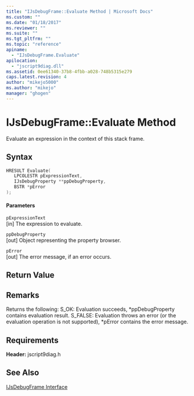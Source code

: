 ```yaml
---
title: "IJsDebugFrame::Evaluate Method | Microsoft Docs"
ms.custom: ""
ms.date: "01/18/2017"
ms.reviewer: ""
ms.suite: ""
ms.tgt_pltfrm: ""
ms.topic: "reference"
apiname: 
  - "IJsDebugFrame.Evaluate"
apilocation: 
  - "jscript9diag.dll"
ms.assetid: 0ee61340-37b8-4fbb-a028-748b5315e279
caps.latest.revision: 4
author: "mikejo5000"
ms.author: "mikejo"
manager: "ghogen"
---
```

# IJsDebugFrame::Evaluate Method
Evaluate an expression in the context of this stack frame.  
  
## Syntax  
  
```cpp
HRESULT Evaluate(  
   LPCOLESTR pExpressionText,  
   IJsDebugProperty **ppDebugProperty,  
   BSTR *pError  
);  
```  
  
#### Parameters  
 `pExpressionText`  
 [in] The expression to evaluate.  
  
 `ppDebugProperty`  
 [out] Object representing the property browser.  
  
 `pError`  
 [out] The error message, if an error occurs.  
  
## Return Value  
  
## Remarks  
 Returns the following: S_OK: Evaluation succeeds, *ppDebugProperty contains evaluation result. S_FALSE: Evaluation throws an error (or the evaluation operation is not supported), \*pError contains the error message.  
  
## Requirements  
 **Header:** jscript9diag.h  
  
## See Also  
 [IJsDebugFrame Interface](../../winscript/reference/ijsdebugframe-interface.md)